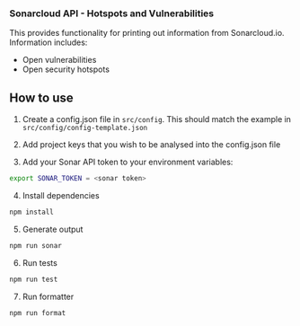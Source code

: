 ### Sonarcloud API - Hotspots and Vulnerabilities

This provides functionality for printing out information from Sonarcloud.io. Information includes:
- Open vulnerabilities
- Open security hotspots


## How to use

1) Create a config.json file in `src/config`. This should match the example in `src/config/config-template.json`

2) Add project keys that you wish to be analysed into the config.json file

3) Add your Sonar API token to your environment variables:

```bash
export SONAR_TOKEN = <sonar token>
```

4) Install dependencies
```bash
npm install
```

5) Generate output
```bash
npm run sonar
```

6) Run tests
```bash
npm run test
```

7) Run formatter
```bash
npm run format
```